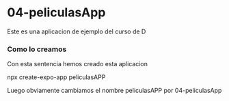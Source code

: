 # 04-peliculasApp
Este es una aplicacion de ejemplo del curso de D

### Como lo creamos
Con esta sentencia hemos creado esta aplicacion

npx create-expo-app peliculasAPP 

Luego obviamente cambiamos el nombre peliculasAPP por 04-peliculasApp



